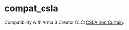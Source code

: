 compat_csla
===

Compatibility with Arma 3 Creator DLC: [CSLA Iron Curtain](https://store.steampowered.com/app/1294440/Arma_3_Creator_DLC_CSLA_Iron_Curtain/).
